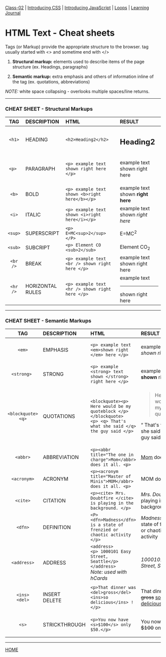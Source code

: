 [Class-02](https://cassandraortiz.github.io/reading-notes/Class02/class-02) \| [Introducing CSS](https://cassandraortiz.github.io/reading-notes/Class02/class-02_css-intro)  \| [Introducing JavaScript](https://cassandraortiz.github.io/reading-notes/Class02/class-02_java-intro) \| [Loops](https://cassandraortiz.github.io/reading-notes/Class02/class-02_loops) \| [Learning Journal](https://cassandraortiz.github.io/reading-notes/Class02/class-02_journal)

# HTML Text - Cheat sheets

Tags (or Markup) provide the appropriate structure to the browser. tag usually started with <> and sometime end with </>

1. **Structural markup:** elements used to describe items of the page structure (ex. Headings, paragraphs)

2. **Semantic markup:** extra emphasis and others of information inline of the tag (ex. quotations, abbreviations)

*NOTE:* white space collapsing - overlooks multiple spaces/line returns.

---

### **CHEAT SHEET** -  Structural Markups

| TAG | DESCRIPTION | HTML | RESULT |
| :-: | :---------- | :--- | :----- |
| `<h1>` | HEADING | `<h2>Heading2</h2>` | <h2>Heading2</h2> |
| `<p> `| PARAGRAPH | `<p> example text shown right here </p>` |<p> example text shown right here </P> |
| `<b>` | BOLD | `<p> example text shown <b>right here</b></p>` |  example text shown <b>right here</b> |
| `<i>` | ITALIC | `<p> example text shown <i>right here</i></p>` | example text shown <i>right here</i> |
| `<sup>` | SUPERSCRIPT |  `<p> E=MC<sup>2</sup> </P>` |  E=MC<sup>2</sup> |
| `<sub>` | SUBCRIPT |  `<p> Element CO <sub>2</sub>` | Element CO<sub>2</sub> |
| `<br />` | BREAK |  `<p> example text <br /> shown right here </p>`| example text <br /> shown right here |
| `<hr />` | HORIZONTAL RULES |  `<p> example text <hr /> shown right here </p>`| example text <hr /> shown right here |

---

### **CHEAT SHEET** -  Semantic Markups

| TAG | DESCRIPTION | HTML | RESULT |
| :-: | :---------- | :--- | :----- |
| `<em>` | EMPHASIS | `<p> example text <em>shown right </em> here </p>` | <p> example text <em>shown right </em> here </p> |
| `<strong> `| STRONG | `<p> example <strong> text shown </strong> right here </p>` | <p> example <strong>text shown</strong> right here </p> |
| `<blockquote>` <br /> `<q>` | QUOTATIONS | `<blockquote><p> Here would be my quoteblock </p></blockquote>` <br /> `<p> <q> That's what she said </q> the guy said </p>` | <blockquote><p> Here would be my quoteblock </p></blockquote> <p> <q> That's what she said </q> the guy said. </p> |
| `<abbr>` | ABBREVIATION | `<p><abbr title="The one in charge">Mom</abbr> does it all. <p> ` | <p><abbr title="The one in charge">Mom</abbr> does it all. <p>  |
| `<acronym>` | ACRONYM |  `<p><acronym title="Master of Minis">MOM</abbr> does it all. <p> ` |  <p><acronyn title="Master of Minis">MOM</abbr> does it all. <p> |
| `<cite>` | CITATION |  `<p><cite> Mrs. Doubtfire </cite> is playing in the background. </p>` | <cite> Mrs. Doubtfire </cite> is playing in the background.  |
| `<dfn>` | DEFINITION |  `<P><dfn>Madness</dfn> is a state of frenzied or chaotic activity </p>`| <dfn>Madness</dfn> is a state of frenzied or chaotic activity  |
| `<address>` | ADDRESS |  `<address>`<br /> `<p> 1000101 Easy Street, Seattle</p></address>` <br /> *Note: used with hCards* | <address><p> 1000101 Easy Street, Seattle</p></address> |
| `<ins>`<br />`<del>` | INSERT <br /> DELETE | `<p>That dinner was <del>gross</del> <ins>so delicious</ins> !</p>` | <p>That dinner was <del>gross</del> <ins>so delicious</ins> !</p> |
| `<s>` | STRICKTHROUGH | `<p>You now have <s>$100</s> only $50.</p>` | <p>You now have <s>$100</s> only $50.</p> |

---

[HOME](https://cassandraortiz.github.io/reading-notes)
